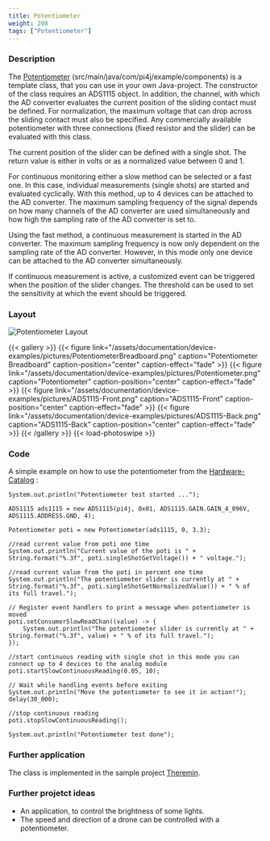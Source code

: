 ```yaml
---
title: Potentiometer
weight: 208
tags: ["Potentiometer"]
---
```

### Description
The [Potentiometer](https://github.com/Pi4J/pi4j-example-components/tree/Dev-Arcade/src/main/java/com/pi4j/example/components) (src/main/java/com/pi4j/example/components) is a template class, that you can use in your own Java-project.
The constructor of the class requires an ADS1115 object. In addition, the channel, with which the AD converter evaluates the current position of the sliding contact must be defined. For normalization, the maximum voltage that can drop across the sliding contact must also be specified. Any commercially available potentiometer with three connections (fixed resistor and the slider) can be evaluated with this class.

The current position of the slider can be defined with a single shot. The return value is either in volts or as a normalized value between 0 and 1.

For continuous monitoring either a slow method can be selected or a fast one. In this case, individual measurements (single shots) are started and evaluated cyclically. With this method, up to 4 devices can be attached to the AD converter. The maximum sampling frequency of the signal depends on how many channels of the AD converter are used simultaneously and how high the sampling rate of the AD converter is set to.

Using the fast method, a continuous measurement is started in the AD converter.  The maximum sampling frequency is now only dependent on the sampling rate of the AD converter. However, in this mode only one device can be attached to the AD converter simultaneously.

If continuous measurement is active, a customized event can be triggered when the position of the slider changes. The threshold can be used to set the sensitivity at which the event should be triggered.

### Layout
![Potentiometer Layout](/assets/documentation/device-examples/Layout-Potentiometer.png)
![]()

{{< gallery >}}
{{< figure link="/assets/documentation/device-examples/pictures/PotentiometerBreadboard.png" caption="Potentiometer Breadboard" caption-position="center" caption-effect="fade" >}}
{{< figure link="/assets/documentation/device-examples/pictures/Potentiometer.png" caption="Potentiometer" caption-position="center" caption-effect="fade" >}}
{{< figure link="/assets/documentation/device-examples/pictures/ADS1115-Front.png" caption="ADS1115-Front" caption-position="center" caption-effect="fade" >}}
{{< figure link="/assets/documentation/device-examples/pictures/ADS1115-Back.png" caption="ADS1115-Back" caption-position="center" caption-effect="fade" >}}
{{< /gallery >}}
{{< load-photoswipe >}}

### Code
A simple example on how to use the potentiometer from the [Hardware-Catalog](https://github.com/Pi4J/pi4j-example-components) :

```
System.out.println("Potentiometer test started ...");

ADS1115 ads1115 = new ADS1115(pi4j, 0x01, ADS1115.GAIN.GAIN_4_096V, ADS1115.ADDRESS.GND, 4);

Potentiometer poti = new Potentiometer(ads1115, 0, 3.3);

//read current value from poti one time
System.out.println("Current value of the poti is " + String.format("%.3f", poti.singleShotGetVoltage()) + " voltage.");

//read current value from the poti in percent one time
System.out.println("The potentiometer slider is currently at " + String.format("%.3f", poti.singleShotGetNormalizedValue()) + " % of its full travel.");

// Register event handlers to print a message when potentiometer is moved
poti.setConsumerSlowReadChan((value) -> {
	System.out.println("The potentiometer slider is currently at " + String.format("%.3f", value) + " % of its full travel.");
});

//start continuous reading with single shot in this mode you can connect up to 4 devices to the analog module
poti.startSlowContinuousReading(0.05, 10);

// Wait while handling events before exiting
System.out.println("Move the potentiometer to see it in action!");
delay(30_000);

//stop continuous reading
poti.stopSlowContinuousReading();

System.out.println("Potentiometer test done");
```

### Further application
The class is implemented in the sample project [Theremin](https://github.com/DieterHolz/RaspPiTheremin).

### Further projetct ideas
- An application, to control the brightness of some lights.
- The speed and direction of a drone can be controlled with a potentiometer.
